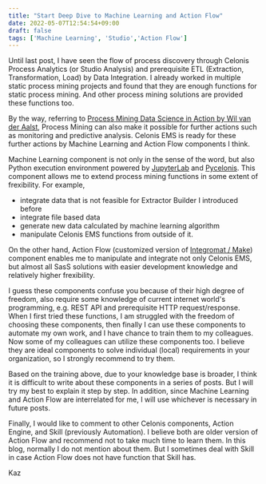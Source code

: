 ```yaml
---
title: "Start Deep Dive to Machine Learning and Action Flow"
date: 2022-05-07T12:54:54+09:00
draft: false
tags: ['Machine Learning', 'Studio','Action Flow']
---
```


Until last post, I have seen the flow of process discovery through Celonis Process Analytics (or Studio Analysis) and prerequisite ETL (Extraction, Transformation, Load) by Data Integration. I already worked in multiple static process mining projects and found that they are enough functions for static process mining. And other process mining solutions are provided these functions too.

By the way, referring to [Process Mining Data Science in Action by Wil van der Aalst](https://link.springer.com/book/10.1007/978-3-662-49851-4), Process Mining can also make it possible for further actions such as monitoring and predictive analysis. Celonis EMS is ready for these further actions by Machine Learning and Action Flow components I think.

Machine Learning component is not only in the sense of the word, but also Python execution environment powered by [JupyterLab](https://jupyterlab.readthedocs.io/en/stable/) and [Pycelonis](https://celonis.github.io/pycelonis). This component allows me to extend process mining functions in some extent of frexibility. For example, 
- integrate data that is not feasible for Extractor Builder I introduced before
- integrate file based data 
- generate new data calculated by machine learning algorithm
- manipulate Celonis EMS functions from outside of it.

On the other hand, Action Flow (customized version of [Integromat / Make](https://www.make.com/)) component enables me to manipulate and integrate not only Celonis EMS, but almost all SasS solutions with easier development knowledge and relatively higher frexibility. 

I guess these components confuse you because of their high degree of freedom, also require some knowledge of current internet world's programming, e.g. REST API and prerequisite HTTP request/response. When I first tried these functions, I am struggled with the freedom of choosing these components, then finally I can use these components to automate my own work, and I have chance to train them to my colleagues. Now some of my colleagues can utilize these components too. I believe they are ideal components to solve individual (local) requirements in your organization, so I strongly recommend to try them.

Based on the training above, due to your knowledge base is broader, I think it is difficult to write about these components in a series of posts. But I will try my best to explain it step by step. In addition, since Machine Learning and Action Flow are interrelated for me, I will use whichever is necessary in future posts.

Finally, I would like to comment to other Celonis components, Action Engine, and Skill (previously Automation). I believe both are older version of Action Flow and recommend not to take much time to learn them. In this blog, normally I do not mention about them. But I sometimes deal with Skill in case Action Flow does not have function that Skill has. 

Kaz